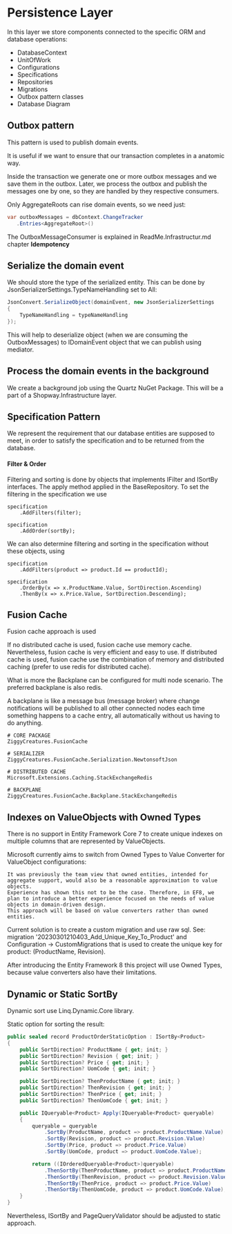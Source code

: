 # Persistence Layer

In this layer we store components connected to the specific ORM and database operations:

- DatabaseContext
- UnitOfWork
- Configurations
- Specifications
- Repositories
- Migrations
- Outbox pattern classes
- Database Diagram

## Outbox pattern

This pattern is used to publish domain events. 

It is useful if we want to ensure that our transaction completes in a anatomic way.

Inside the transaction we generate one or more outbox messages and we save them in the outbox. 
Later, we process the outbox and publish the messages one by one, so they are handled by they respective consumers.

 Only AggregateRoots can rise domain events, so we need just:

 ```csharp
var outboxMessages = dbContext.ChangeTracker
	.Entries<AggregateRoot>()
```

The OutboxMessageConsumer is explained in ReadMe.Infrastructur.md chapter **Idempotency**

## Serialize the domain event

We should store the type of the serialized entity. This can be done by JsonSerializerSettings.TypeNameHandling set to All:

```csharp
JsonConvert.SerializeObject(domainEvent, new JsonSerializerSettings
{
    TypeNameHandling = typeNameHandling
});
```

This will help to deserialize object (when we are consuming the OutboxMessages) to IDomainEvent object that we can publish using mediator.

## Process the domain events in the background

We create a background job using the Quartz NuGet Package. This will be a part of a Shopway.Infrastructure layer.

## Specification Pattern

We represent the requirement that our database entities are supposed to meet, in order to satisfy the specification and to be returned from the database.

#### Filter & Order

Filtering and sorting is done by objects that implements IFilter<TEntity> and ISortBy<TEntity> interfaces. The apply method 
applied in the BaseRepository. To set the filtering in the specification we use 

```
specification
    .AddFilters(filter);

specification
    .AddOrder(sortBy);
```

We can also determine filtering and sorting in the specification without these objects, using 
```
specification
    .AddFilters(product => product.Id == productId);

specification
    .OrderBy(x => x.ProductName.Value, SortDirection.Ascending)
    .ThenBy(x => x.Price.Value, SortDirection.Descending);
```

## Fusion Cache

Fusion cache approach is used 

If no distributed cache is used, fusion cache use memory cache. Nevertheless, fusion cache is very efficient and easy to use.
If distributed cache is used, fusion cache use the combination of memory and distributed caching (prefer to use redis for distributed cache).

What is more the Backplane can be configured for multi node scenario. The preferred backplane is also redis.

A backplane is like a message bus (message broker) where change notifications will be published to all other connected nodes each time something happens to a cache entry, all automatically without us having to do anything.

```
# CORE PACKAGE
ZiggyCreatures.FusionCache

# SERIALIZER
ZiggyCreatures.FusionCache.Serialization.NewtonsoftJson

# DISTRIBUTED CACHE
Microsoft.Extensions.Caching.StackExchangeRedis

# BACKPLANE
ZiggyCreatures.FusionCache.Backplane.StackExchangeRedis
```

## Indexes on ValueObjects with Owned Types

There is no support in Entity Framework Core 7 to create unique indexes on multiple columns that are represented by ValueObjects.

Microsoft currently aims to switch from Owned Types to Value Converter for ValueObject configurations:
```
It was previously the team view that owned entities, intended for aggregate support, would also be a reasonable approximation to value objects. 
Experience has shown this not to be the case. Therefore, in EF8, we plan to introduce a better experience focused on the needs of value objects in domain-driven design. 
This approach will be based on value converters rather than owned entities.
```

Current solution is to create a custom migration and use raw sql. 
See: migration '20230301210403_Add_Unique_Key_To_Product' and Configuration -> CustomMigrations that is used to create the unique key for product: (ProductName, Revision).

After introducing the Entity Framework 8 this project will use Owned Types, because value converters also have their limitations.

## Dynamic or Static SortBy

Dynamic sort use Linq.Dynamic.Core library.

Static option for sorting the result:

```csharp
public sealed record ProductOrderStaticOption : ISortBy<Product>
{
    public SortDirection? ProductName { get; init; }
    public SortDirection? Revision { get; init; }
    public SortDirection? Price { get; init; }
    public SortDirection? UomCode { get; init; }

    public SortDirection? ThenProductName { get; init; }
    public SortDirection? ThenRevision { get; init; }
    public SortDirection? ThenPrice { get; init; }
    public SortDirection? ThenUomCode { get; init; }

    public IQueryable<Product> Apply(IQueryable<Product> queryable)
    {
        queryable = queryable
            .SortBy(ProductName, product => product.ProductName.Value)
            .SortBy(Revision, product => product.Revision.Value)
            .SortBy(Price, product => product.Price.Value)
            .SortBy(UomCode, product => product.UomCode.Value);

        return ((IOrderedQueryable<Product>)queryable)
            .ThenSortBy(ThenProductName, product => product.ProductName.Value)
            .ThenSortBy(ThenRevision, product => product.Revision.Value)
            .ThenSortBy(ThenPrice, product => product.Price.Value)
            .ThenSortBy(ThenUomCode, product => product.UomCode.Value);
    }
}
```

Nevertheless, ISortBy and PageQueryValidator should be adjusted to static approach.
